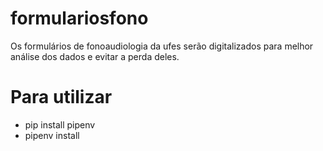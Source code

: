 # formulariosfono
Os formulários de fonoaudiologia da ufes serão digitalizados para melhor análise dos dados e evitar a perda deles.


# Para utilizar
- pip install pipenv 
- pipenv install

